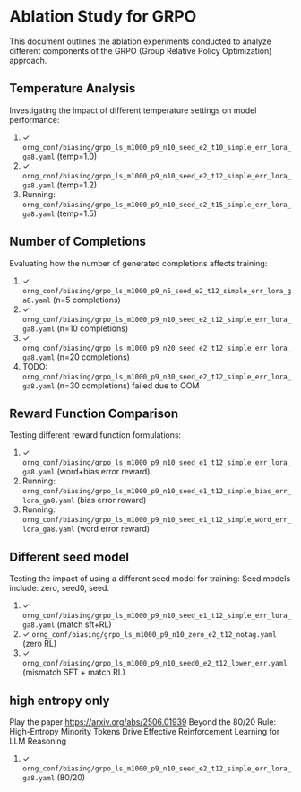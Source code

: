 # Ablation Study for GRPO

This document outlines the ablation experiments conducted to analyze different components of the GRPO (Group Relative Policy Optimization) approach.

## Temperature Analysis

Investigating the impact of different temperature settings on model performance:

1. ✓ `orng_conf/biasing/grpo_ls_m1000_p9_n10_seed_e2_t10_simple_err_lora_ga8.yaml` (temp=1.0)
2. ✓ `orng_conf/biasing/grpo_ls_m1000_p9_n10_seed_e2_t12_simple_err_lora_ga8.yaml` (temp=1.2)
3. Running: `orng_conf/biasing/grpo_ls_m1000_p9_n10_seed_e2_t15_simple_err_lora_ga8.yaml` (temp=1.5)

## Number of Completions

Evaluating how the number of generated completions affects training:

1. ✓ `orng_conf/biasing/grpo_ls_m1000_p9_n5_seed_e2_t12_simple_err_lora_ga8.yaml` (n=5 completions)
2. ✓ `orng_conf/biasing/grpo_ls_m1000_p9_n10_seed_e2_t12_simple_err_lora_ga8.yaml` (n=10 completions)
3. ✓ `orng_conf/biasing/grpo_ls_m1000_p9_n20_seed_e2_t12_simple_err_lora_ga8.yaml` (n=20 completions)
4. TODO: `orng_conf/biasing/grpo_ls_m1000_p9_n30_seed_e2_t12_simple_err_lora_ga8.yaml` (n=30 completions) failed due to OOM

## Reward Function Comparison

Testing different reward function formulations:

1. ✓ `orng_conf/biasing/grpo_ls_m1000_p9_n10_seed_e1_t12_simple_err_lora_ga8.yaml` (word+bias error reward)
2. Running: `orng_conf/biasing/grpo_ls_m1000_p9_n10_seed_e1_t12_simple_bias_err_lora_ga8.yaml` (bias error reward)
3. Running: `orng_conf/biasing/grpo_ls_m1000_p9_n10_seed_e1_t12_simple_word_err_lora_ga8.yaml` (word error reward)

## Different seed model

Testing the impact of using a different seed model for training: 
Seed models include: zero, seed0, seed.

1. ✓ `orng_conf/biasing/grpo_ls_m1000_p9_n10_seed_e1_t12_simple_err_lora_ga8.yaml` (match sft+RL)
2. ✓ `orng_conf/biasing/grpo_ls_m1000_p9_n10_zero_e2_t12_notag.yaml` (zero RL)
3. ✓ `orng_conf/biasing/grpo_ls_m1000_p9_n10_seed0_e2_t12_lower_err.yaml` (mismatch SFT + match RL)

## high entropy only 

Play the paper https://arxiv.org/abs/2506.01939
Beyond the 80/20 Rule: High-Entropy Minority Tokens Drive Effective Reinforcement Learning for LLM Reasoning

1. ✓ `orng_conf/biasing/grpo_ls_m1000_p9_n10_seed_e2_t12_simple_err_lora_ga8.yaml` (80/20)
